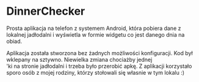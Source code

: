 # DinnerChecker

Prosta aplikacja na telefon z systemem Android, która pobiera 
dane z lokalnej jadłodalni i wyświetla w formie widgetu 
co jest danego dnia na obiad.

Aplikacja została stworzona bez żadnych możliwości konfiguracji.
Kod był wklepany na sztywno. Niewielka zmiana chociażby jednej <br>'ki
na stronie jadłodalni i trzeba było przerobić apkę. Z aplikacji korzystało 
sporo osób z mojej rodziny, którzy stołowali się własnie w tym lokalu :)
